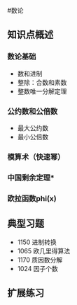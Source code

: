 #数论
## 知识点概述
### 数论基础
- 数和进制
- 整除：合数和素数
- 整数唯一分解定理
### 公约数和公倍数
- 最大公约数
- 最小公倍数
### 模算术（快速幂）
### 中国剩余定理*
### 欧拉函数phi(x)
## 典型习题
- 1150 进制转换 
- 1065 欧几里得算法 
- 1170 质因数分解 
- 1024 因子个数 
## 扩展练习
